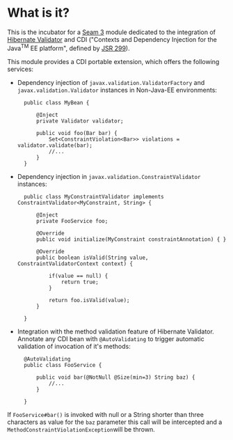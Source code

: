 # What is it?

This is the incubator for a [Seam 3](http://seamframework.org/Seam3) module dedicated to the integration of [Hibernate Validator](http://validator.hibernate.org/) and CDI ("Contexts and Dependency Injection for the Java<sup>TM</sup>
EE platform", defined by [JSR 299](http://jcp.org/en/jsr/detail?id=299)).

This module provides a CDI portable extension, which offers the following services:

* Dependency injection of `javax.validation.ValidatorFactory` and `javax.validation.Validator` instances in Non-Java-EE environments:

		public class MyBean {

			@Inject
			private Validator validator;
		
			public void foo(Bar bar) {
				Set<ConstraintViolation<Bar>> violations = validator.validate(bar);
				//...
			}
		}
	
* Dependency injection in `javax.validation.ConstraintValidator` instances:

		public class MyConstraintValidator implements ConstraintValidator<MyConstraint, String> {

			@Inject
			private FooService foo;
	
			@Override
			public void initialize(MyConstraint constraintAnnotation) {	}

			@Override
			public boolean isValid(String value, ConstraintValidatorContext context) {
		
				if(value == null) {
					return true;
				}
		
				return foo.isValid(value);
			}

		}

* Integration with the method validation feature of Hibernate Validator. Annotate any CDI bean with `@AutoValidating` to trigger automatic validation of invocation of it's methods:

		@AutoValidating
		public class FooService {
	
			public void bar(@NotNull @Size(min=3) String baz) {
				//...
			}
	
		}

If `FooService#bar()` is invoked with null or a String shorter than three characters as value for the `baz` parameter this call will be intercepted and a `MethodConstraintViolationException`will be thrown.